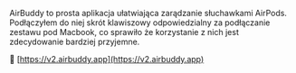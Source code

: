 AirBuddy to prosta aplikacja ułatwiająca zarądzanie słuchawkami AirPods. Podłączyłem do niej skrót klawiszowy odpowiedzialny za podłączanie zestawu pod Macbook, co sprawiło że korzystanie z nich jest zdecydowanie bardziej przyjemne. 

🔗 [https://v2.airbuddy.app](https://v2.airbuddy.app)
